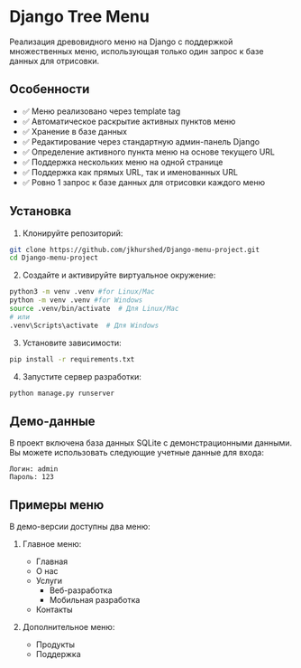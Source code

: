 # Django Tree Menu

Реализация древовидного меню на Django с поддержкой множественных меню, использующая только один запрос к базе данных для отрисовки.

## Особенности

- ✅ Меню реализовано через template tag
- ✅ Автоматическое раскрытие активных пунктов меню
- ✅ Хранение в базе данных
- ✅ Редактирование через стандартную админ-панель Django
- ✅ Определение активного пункта меню на основе текущего URL
- ✅ Поддержка нескольких меню на одной странице
- ✅ Поддержка как прямых URL, так и именованных URL
- ✅ Ровно 1 запрос к базе данных для отрисовки каждого меню

## Установка

1. Клонируйте репозиторий:
```bash
git clone https://github.com/jkhurshed/Django-menu-project.git
cd Django-menu-project
```

2. Создайте и активируйте виртуальное окружение:
```bash
python3 -m venv .venv #for Linux/Mac
python -m venv .venv #for Windows
source .venv/bin/activate  # Для Linux/Mac
# или
.venv\Scripts\activate  # Для Windows
```

3. Установите зависимости:
```bash
pip install -r requirements.txt
```

4. Запустите сервер разработки:
```bash
python manage.py runserver
```

## Демо-данные

В проект включена база данных SQLite с демонстрационными данными. Вы можете использовать следующие учетные данные для входа:

```
Логин: admin
Пароль: 123
```

## Примеры меню

В демо-версии доступны два меню:

1. Главное меню:
   - Главная
   - О нас
   - Услуги
     - Веб-разработка
     - Мобильная разработка
   - Контакты

2. Дополнительное меню:
   - Продукты
   - Поддержка

